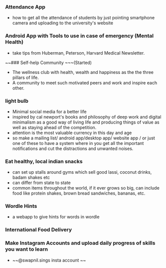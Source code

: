 ### Attendance App
- how to get all the attendance of students by just pointing smartphone camera and uploading to the university's website

### Android App with Tools to use in case of emergency (Mental Health)
- take tips from Huberman, Peterson, Harvard Medical Newsletter.

~~### Self-help Community ~~~(Started)
- The wellness club with health, wealth and happiness as the the three pillars of life.
- A community to meet such motivated peers and work and inspire each other.

### light bulb
- Minimal social media for a better life
- inspired by cal newport's books and philosophy of deep work and digital minimalism as a good way of living life and producing things of value as well as staying ahead of the competition.
- attention is the most valuable currency in this day and age
- so make a mailing list/ android app/desktop app/ website app / or just one of these to have a system where in you get all the important notifications and cut the distractions and unwanted noises.

### Eat healthy, local indian snacks
- can set up stalls around gyms which sell good lassi, coconut drinks, badam shakes etc
- can differ from state to state
- common items throughout the world, if it ever grows so big, can include food like protein shakes, brown bread sandwiches, bananas, etc.

### Wordle Hints 
- a webapp to give hints for words in wordle

### International Food Delivery

### Make Instagram Accounts and upload daily progress of skills you want to learn
-  ~~@swapnil.sings insta account ~~
